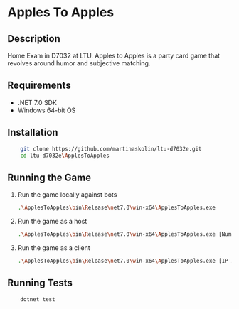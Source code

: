 # Apples To Apples

## Description
Home Exam in D7032 at LTU. Apples to Apples is a party card game that revolves around humor and subjective matching.

## Requirements
- .NET 7.0 SDK
- Windows 64-bit OS

## Installation
```sh
    git clone https://github.com/martinaskolin/ltu-d7032e.git
    cd ltu-d7032e\ApplesToApples
```

## Running the Game
1. Run the game locally against bots
    ```sh
    .\ApplesToApples\bin\Release\net7.0\win-x64\ApplesToApples.exe
    ```
2. Run the game as a host
    ```sh
    .\ApplesToApples\bin\Release\net7.0\win-x64\ApplesToApples.exe [Number of Player]
    ```

2. Run the game as a client
    ```sh
    .\ApplesToApples\bin\Release\net7.0\win-x64\ApplesToApples.exe [IP Address (localhost)]
    ```

## Running Tests
```sh
    dotnet test
```
